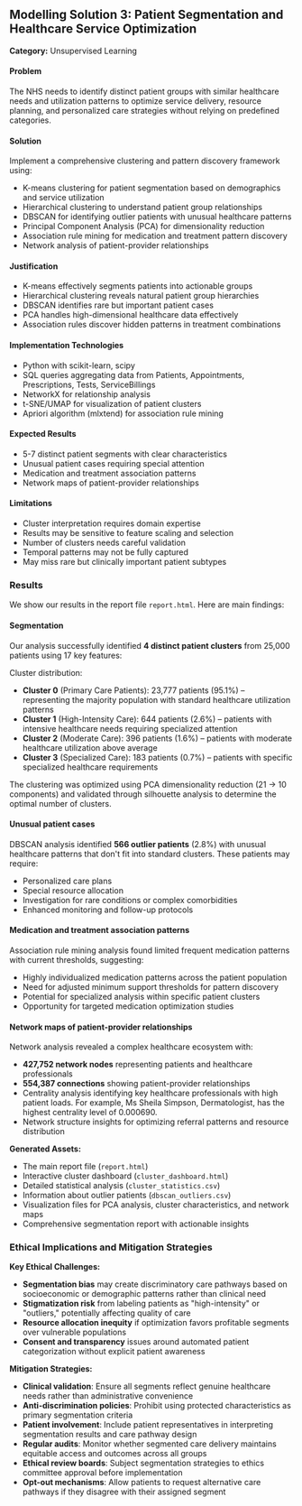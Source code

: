 ## Modelling Solution 3: Patient Segmentation and Healthcare Service Optimization

**Category:** Unsupervised Learning

#### Problem
The NHS needs to identify distinct patient groups with similar healthcare needs and utilization patterns to optimize service delivery, resource planning, and personalized care strategies without relying on predefined categories.

#### Solution
Implement a comprehensive clustering and pattern discovery framework using:
- K-means clustering for patient segmentation based on demographics and service utilization
- Hierarchical clustering to understand patient group relationships
- DBSCAN for identifying outlier patients with unusual healthcare patterns
- Principal Component Analysis (PCA) for dimensionality reduction
- Association rule mining for medication and treatment pattern discovery
- Network analysis of patient-provider relationships

#### Justification
- K-means effectively segments patients into actionable groups
- Hierarchical clustering reveals natural patient group hierarchies
- DBSCAN identifies rare but important patient cases
- PCA handles high-dimensional healthcare data effectively
- Association rules discover hidden patterns in treatment combinations

#### Implementation Technologies
- Python with scikit-learn, scipy
- SQL queries aggregating data from Patients, Appointments, Prescriptions, Tests, ServiceBillings
- NetworkX for relationship analysis
- t-SNE/UMAP for visualization of patient clusters
- Apriori algorithm (mlxtend) for association rule mining

#### Expected Results
- 5-7 distinct patient segments with clear characteristics
- Unusual patient cases requiring special attention
- Medication and treatment association patterns
- Network maps of patient-provider relationships

#### Limitations
- Cluster interpretation requires domain expertise
- Results may be sensitive to feature scaling and selection
- Number of clusters needs careful validation
- Temporal patterns may not be fully captured
- May miss rare but clinically important patient subtypes

### Results

We show our results in the report file `report.html`. Here are main findings:

#### Segmentation

Our analysis successfully identified **4 distinct patient clusters** from 25,000 patients using 17 key features:

Cluster distribution:
- **Cluster 0** (Primary Care Patients): 23,777 patients (95.1%) – representing the majority population with standard healthcare utilization patterns
- **Cluster 1** (High-Intensity Care): 644 patients (2.6%) – patients with intensive healthcare needs requiring specialized attention
- **Cluster 2** (Moderate Care): 396 patients (1.6%) – patients with moderate healthcare utilization above average
- **Cluster 3** (Specialized Care): 183 patients (0.7%) – patients with specific specialized healthcare requirements

The clustering was optimized using PCA dimensionality reduction (21 → 10 components) and validated through silhouette analysis to determine the optimal number of clusters.

#### Unusual patient cases

DBSCAN analysis identified **566 outlier patients** (2.8%) with unusual healthcare patterns that don't fit into standard clusters. These patients may require:
- Personalized care plans
- Special resource allocation
- Investigation for rare conditions or complex comorbidities
- Enhanced monitoring and follow-up protocols

#### Medication and treatment association patterns

Association rule mining analysis found limited frequent medication patterns with current thresholds, suggesting:
- Highly individualized medication patterns across the patient population
- Need for adjusted minimum support thresholds for pattern discovery
- Potential for specialized analysis within specific patient clusters
- Opportunity for targeted medication optimization studies

#### Network maps of patient-provider relationships

Network analysis revealed a complex healthcare ecosystem with:
- **427,752 network nodes** representing patients and healthcare professionals
- **554,387 connections** showing patient-provider relationships
- Centrality analysis identifying key healthcare professionals with high patient loads. For example, Ms Sheila Simpson, Dermatologist, has the highest centrality level of 0.000690.
- Network structure insights for optimizing referral patterns and resource distribution

**Generated Assets:**
- The main report file (`report.html`)
- Interactive cluster dashboard (`cluster_dashboard.html`)
- Detailed statistical analysis (`cluster_statistics.csv`) 
- Information about outlier patients (`dbscan_outliers.csv`)
- Visualization files for PCA analysis, cluster characteristics, and network maps
- Comprehensive segmentation report with actionable insights

### Ethical Implications and Mitigation Strategies

**Key Ethical Challenges:**
- **Segmentation bias** may create discriminatory care pathways based on socioeconomic or demographic patterns rather than clinical need
- **Stigmatization risk** from labeling patients as "high-intensity" or "outliers," potentially affecting quality of care
- **Resource allocation inequity** if optimization favors profitable segments over vulnerable populations
- **Consent and transparency** issues around automated patient categorization without explicit patient awareness

**Mitigation Strategies:**
- **Clinical validation**: Ensure all segments reflect genuine healthcare needs rather than administrative convenience
- **Anti-discrimination policies**: Prohibit using protected characteristics as primary segmentation criteria
- **Patient involvement**: Include patient representatives in interpreting segmentation results and care pathway design
- **Regular audits**: Monitor whether segmented care delivery maintains equitable access and outcomes across all groups
- **Ethical review boards**: Subject segmentation strategies to ethics committee approval before implementation
- **Opt-out mechanisms**: Allow patients to request alternative care pathways if they disagree with their assigned segment